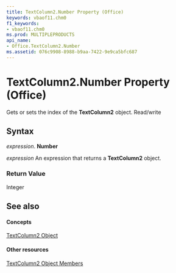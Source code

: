 ```yaml
---
title: TextColumn2.Number Property (Office)
keywords: vbaof11.chm0
f1_keywords:
- vbaof11.chm0
ms.prod: MULTIPLEPRODUCTS
api_name:
- Office.TextColumn2.Number
ms.assetid: 076c9908-8988-b9aa-7422-9e9ca5bfc687
---
```



# TextColumn2.Number Property (Office)

Gets or sets the index of the  **TextColumn2** object. Read/write


## Syntax

 _expression_. **Number**

 _expression_ An expression that returns a **TextColumn2** object.


### Return Value

Integer


## See also


#### Concepts


[TextColumn2 Object](textcolumn2-object-office.md)
#### Other resources


[TextColumn2 Object Members](textcolumn2-members-office.md)

